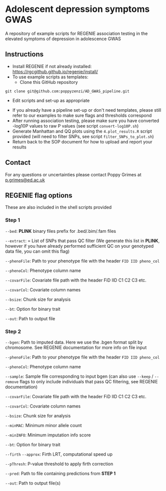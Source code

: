 # Adolescent depression symptoms GWAS

A repository of example scripts for REGENIE association testing in the elevated symptoms of depression in adolescence GWAS

## Instructions

* Install REGENIE if not already installed: https://rgcgithub.github.io/regenie/install/
* To use example scripts as templates:
  + Clone this GitHub repository
```
git clone git@github.com:poppyzenzi/AD_GWAS_pipeline.git
```
  + Edit scripts and set-up as appropriate
* If you already have a pipeline set-up or don't need templates, please still refer to our examples to make sure flags and thresholds correspond 
* After running association testing, please make sure you have converted -log10P values to raw P values (see script `convert-log10P.sh`)
* Generate Manhattan and QQ plots using the `4.plot_results.R` script provided (will need to filter SNPs, see script `filter_SNPs_to_plot.sh`)
* Return back to the SOP document for how to upload and report your results

## Contact

For any questions or uncertainties please contact Poppy Grimes at p.grimes@ed.ac.uk 

## REGENIE flag options

These are also included in the shell scripts provided

### Step 1

`--bed`: **PLINK** binary files prefix for .bed/.bim/.fam files

`--extract`: = List of SNPs that pass QC filter (We generate this list in **PLINK**, however if you have already performed sufficient QC on your genotyped data file, you can omit this flag)

`--phenoFile`: Path to your phenotype file with the header `FID IID pheno_col`

`--phenoCol`: Phenotype column name

`--covarFile`: Covariate file path with the header FiD IID C1 C2 C3 etc.

`--covarCol`: Covariate column names

`--bsize`: Chunk size for analysis

`--bt`: Option for binary trait

`--out`: Path to output file


### Step 2 
`--bgen`: Path to imputed data. Here we use the .bgen format split by chromosome. See REGENIE documentation for more info on file input

`--phenoFile`: Path to your phenotype file with the header `FID IID pheno_col`

`--phenoCol`: Phenotype column name

`--sample`: Sample file corresponding to input bgen (can also use `--keep` / `--remove` flags to only include individuals that pass QC filtering, see REGENIE documentation)

`--covarFile`: Covariate file path with the header FiD IID C1 C2 C3 etc.

`--covarCol`: Covariate column names

`--bsize`: Chunk size for analysis

`--minMAC`: Minimum minor allele count

`--minINFO`: Minimum imputation info score

`--bt`: Option for binary trait

`--firth` `--approx`: Firth LRT, computational speed up

`--pThresh`: P-value threshold to apply firth correction

`--pred`: Path to file containing predictions from **STEP 1**

`--out`: Path to output file(s)


